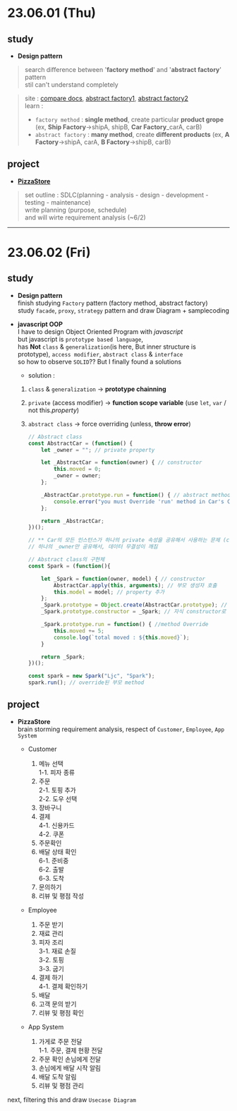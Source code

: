# 23.06.01 (Thu)

## study
- **Design pattern**  
> search difference between '**factory method**' and '**abstract factory**' pattern  
> stil can't understand completely

> site : 
[compare docs](https://beomseok95.tistory.com/246), 
[abstract factory1](https://yeah.tistory.com/13), 
[abstract factory2](https://inpa.tistory.com/entry/GOF-%F0%9F%92%A0-%EC%B6%94%EC%83%81-%ED%8C%A9%ED%86%A0%EB%A6%ACAbstract-Factory-%ED%8C%A8%ED%84%B4-%EC%A0%9C%EB%8C%80%EB%A1%9C-%EB%B0%B0%EC%9B%8C%EB%B3%B4%EC%9E%90)  
> learn :  
> - `factory method` : **single method**, create particular **product grope** (ex, **Ship Factory**->shipA, shipB, **Car Factory**_carA, carB)
> - `abstract factory` : **many method**, create **different products** (ex, **A Factory**->shipA, carA, **B Factory**->shipB, carB)


## project
- [**PizzaStore**](https://github.com/Lee-juchan/PizzaStore)    
> set outline : SDLC(planning - analysis - design - development - testing - maintenance)  
> write planning (purpose, schedule)  
> and will wirte requirement analysis (~6/2)

---

# 23.06.02 (Fri)  

## study  
- **Design pattern**  
finish studying `Factory` pattern (factory method, abstract factory)  
study `facade`, `proxy`, `strategy` pattern and draw Diagram + samplecoding

- **javascript OOP**  
I have to design Object Oriented Program with *javascript*  
but javascript is `prototype based language`,  
has **Not** `class` & `generalization`(is here, But inner structure is prototype), `access modifier`, `abstract class` & `interface`  
so how to observe `SOLID`?? But I finally found a solutions

    - solution :
    1. `class` & `generalization` -> **prototype chainning**
    2. `private` (access modifier) -> **function scope variable** (use `let`, `var` / not this.*property*)
    3. `abstract class` -> force overriding (unless, **throw error**)  

        ```javascript
        // Abstract class
        const AbstractCar = (function() {
            let _owner = ""; // private property

            let _AbstractCar = function(owner) { // constructor
                this.moved = 0;
                _owner = owner;
            };

            _AbstractCar.prototype.run = function() { // abstract method
                console.error("you must Override 'run' method in Car's Child");
            };

            return _AbstractCar;
        })();

        // ** Car의 모든 인스턴스가 하나의 private 속성을 공유해서 사용하는 문제 (closure로)
        // 하나의 _owner만 공유해서, 데이터 무결성이 깨짐

        // Abstract class의 구현체
        const Spark = (function(){

            let _Spark = function(owner, model) { // constructor
                AbstractCar.apply(this, arguments); // 부모 생성자 호출
                this.model = model; // property 추가
            };
            _Spark.prototype = Object.create(AbstractCar.prototype); // prototype 상속
            _Spark.prototype.constructor = _Spark; // 자식 constructor로 변경

            _Spark.prototype.run = function() { //method Override
                this.moved += 5;
                console.log(`total moved : ${this.moved}`);
            }

            return _Spark;
        })();

        const spark = new Spark("Ljc", "Spark");
        spark.run(); // override된 부모 method
        ```  

## project  
- **PizzaStore**  
brain storming requirement analysis, respect of `Customer`, `Employee`, `App System`  

    - Customer  
        1. 메뉴 선택  
            1-1. 피자 종류  
        2. 주문  
            2-1. 토핑 추가  
            2-2. 도우 선택  
        3. 장바구니  
        4. 결제  
            4-1. 신용카드  
            4-2. 쿠폰  
        5. 주문확인  
        6. 배달 상태 확인  
        6-1. 준비중  
        6-2. 출발  
        6-3. 도착  
        7. 문의하기  
        8. 리뷰 및 평점 작성  

    - Employee  
        1. 주문 받기  
        2. 재료 관리  
        3. 피자 조리  
            3-1. 재료 손질  
            3-2. 토핑  
            3-3. 굽기  
        4. 결제 하기  
            4-1. 결제 확인하기  
        5. 배달  
        6. 고객 문의 받기  
        7. 리뷰 및 평점 확인   

    - App System
        1. 가게로 주문 전달  
            1-1. 주문, 결제 현황 전달  
        2. 주문 확인 손님에게 전달  
        3. 손님에게 배달 시작 알림  
        4. 배달 도착 알림  
        5. 리뷰 및 평점 관리  

next, filtering this and draw `Usecase Diagram`